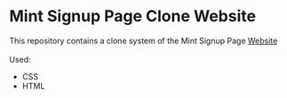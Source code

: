 # Mint Signup Page Clone Website

This repository contains a clone system of the Mint Signup Page [Website](https://mint.intuit.com/login.event?task=S)
<br><br>
Used:
* CSS
* HTML
